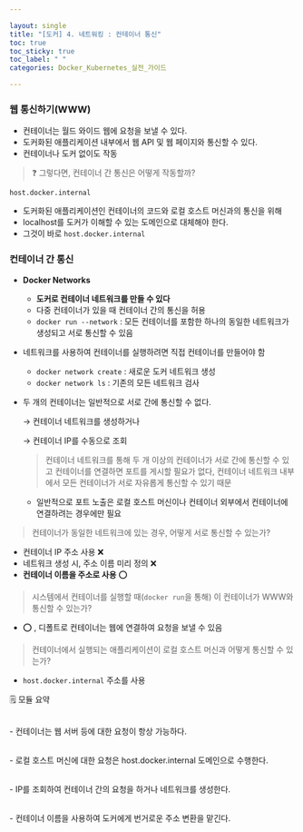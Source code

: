 ```yaml
---

layout: single
title: "[도커] 4. 네트워킹 : 컨테이너 통신"
toc: true
toc_sticky: true
toc_label: " "
categories: Docker_Kubernetes_실전_가이드

---
```


### 웹 통신하기(WWW)

- 컨테이너는 월드 와이드 웹에 요청을 보낼 수 있다.
- 도커화된 애플리케이션 내부에서 웹 API 및 웹 페이지와 통신할 수 있다.
- 컨테이너나 도커 없이도 작동

> ❓ 그렇다면, 컨테이너 간 통신은 어떻게 작동할까?
> 

`host.docker.internal`

- 도커화된 애플리케이션인 컨테이너의 코드와 로컬 호스트 머신과의 통신을 위해
- localhost를 도커가 이해할 수 있는 도메인으로 대체해야 한다.
- 그것이 바로 `host.docker.internal`

### 컨테이너 간 통신

- **Docker Networks**
    - **도커로 컨테이너 네트워크를 만들 수 있다**
    - 다중 컨테이너가 있을 때 컨테이너 간의 통신을 허용
    - `docker run --network` : 모든 컨테이너를 포함한 하나의 동일한 네트워크가 생성되고 서로 통신할 수 있음
- 네트워크를 사용하여 컨테이너를 실행하려면 직접 컨테이너를 만들어야 함
    - `docker network create` : 새로운 도커 네트워크 생성
    - `docker network ls` : 기존의 모든 네트워크 검사
- 두 개의 컨테이너는 일반적으로 서로 간에 통신할 수 없다.
    
    → 컨테이너 네트워크를 생성하거나 
    
    → 컨테이너 IP를 수동으로 조회
    
    > 컨테이너 네트워크를 통해 두 개 이상의 컨테이너가 서로 간에 통신할 수 있고 컨테이너를 연결하면 포트를 게시할 필요가 없다, 컨테이너 네트워크 내부에서 모든 컨테이너가 서로 자유롭게 통신할 수 있기 때문
    > 
    - 일반적으로 포트 노출은 로컬 호스트 머신이나 컨테이너 외부에서 컨테이너에 연결하려는 경우에만 필요

> 컨테이너가 동일한 네트워크에 있는 경우, 어떻게 서로 통신할 수 있는가?
- 컨테이너 IP 주소 사용 ❌
- 네트워크  생성 시, 주소 이름 미리 정의 ❌
- **컨테이너 이름을 주소로 사용** ⭕
> 

> 시스템에서 컨테이너를 실행할 때(`docker run`을 통해) 이 컨테이너가 WWW와 통신할 수 있는가?
- ⭕ , 디폴트로 컨테이너는 웹에 연결하여 요청을 보낼 수 있음
> 

> 컨테이너에서 실행되는 애플리케이션이 로컬 호스트 머신과 어떻게 통신할 수 있는가?
- `host.docker.internal` 주소를 사용
> 

<aside>
🗒️ 모듈 요약

<br> - 컨테이너는 웹 서버 등에 대한 요청이 항상 가능하다.

<br> - 로컬 호스트 머신에 대한 요청은 host.docker.internal 도메인으로 수행한다.

<br> - IP를 조회하여 컨테이너 간의 요청을 하거나 네트워크를 생성한다.

<br> - 컨테이너 이름을 사용하여 도커에게 번거로운 주소 변환을 맡긴다.

</aside>